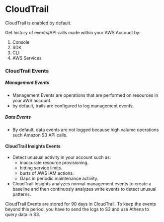 # CloudTrail

CloudTrail is enabled by default.

Get history of events/API calls made within your AWS Account by:

1. Console
2. SDK
3. CLI
4. AWS Services

### CloudTrail Events

##### Management Events

- Management Events are operations that are performed on resources in your aWS account.
- by default, trails are configured to log management events.

##### Data Events

- By default, data events are not logged because high valume operations such Amazon S3 API calls.

#### CloudTrail Insights Events

- Detect unusual activity in your account such as:
  - inaccurate resource provisioning.
  - hitting service limits.
  - burts of AWS IAM actions.
  - Gaps in periodic maintenance activity.
- CloudTrail Insights analyzes normal management events to create a baseline and then continuosly analyzes write events to detect unusual patterns.

CloudTrail Events are stored for 90 days in CloudTrail. To keep the events beyond this period, you have to send the logs to S3 and use Athena to query data in S3.
